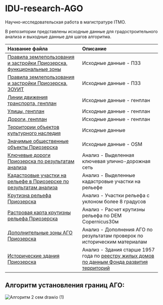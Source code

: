 # IDU-research-AGO
Научно-исследовательская работа в магистратуре ITMO.

В репозитории представлены исходные данные для градостроительного анализа и выходные данные для шагов алгоритма.

| Название файла | Описание |
| :---------------------- | :---------------------- |
| [Правила землепользования и застройки Приозерска, функциональные зоны](https://github.com/charakatic/IDU-research-AGO/blob/main/%D0%9F%D0%97%D0%97%20%D1%84%D1%83%D0%BD%D0%BA%D1%86%D0%B8%D0%BE%D0%BD%D0%B0%D0%BB%D1%8C%D0%BD%D1%8B%D0%B5%20%D0%B7%D0%BE%D0%BD%D1%8B%20-%20%D0%93%D0%9F%20%D0%9F%D1%80%D0%B8%D0%BE%D0%B7%D0%B5%D1%80%D1%81%D0%BA.gpkg) | Исходные данные - ПЗЗ|
| [Правила землепользования и застройки Приозерска, ЗОУИТ](https://github.com/charakatic/IDU-research-AGO/blob/main/%D0%9F%D0%97%D0%97%20%D0%97%D0%9E%D0%A3%D0%98%D0%A2%20%D0%9F%D1%80%D0%B8%D0%BE%D0%B7%D0%B5%D1%80%D1%81%D0%BA.shp) | Исходные данные - ПЗЗ|
| [Линии движения транспорта, генплан](https://github.com/charakatic/IDU-research-AGO/blob/main/%D0%93%D0%9F%20PublicTransportLine.geojson) | Исходные данные - генплан|
| [Улицы, генплан](https://github.com/charakatic/IDU-research-AGO/blob/main/%D0%93%D0%9F%20Street.geojson) | Исходные данные - генплан|
| [Дороги, генплан](https://github.com/charakatic/IDU-research-AGO/blob/main/%D0%93%D0%9F%20Road.geojson) | Исходные данные - генплан|
| [Территории объектов культурного наследия](https://github.com/charakatic/IDU-research-AGO/blob/main/%D0%A2%D0%B5%D1%80%D1%80%D0%B8%D1%82%D0%BE%D1%80%D0%B8%D0%B8%20%D0%BE%D0%B1%D1%8A%D0%B5%D0%BA%D1%82%D0%B0%20%D0%BA%D1%83%D0%BB%D1%8C%D1%82%D1%83%D1%80%D0%BD%D0%BE%D0%B3%D0%BE%20%D0%BD%D0%B0%D1%81%D0%BB%D0%B5%D0%B4%D0%B8%D1%8F%20%D0%9F%D1%80%D0%B8%D0%BE%D0%B7%D0%B5%D1%80%D1%81%D0%BA.shp) | Исходные данные|
| [Значимые общественные объекты Приозерска](https://github.com/charakatic/IDU-research-AGO/blob/main/%D0%97%D0%BD%D0%B0%D1%87%D0%B8%D0%BC%D1%8B%D0%B5%20%D0%BE%D0%B1%D1%89%D0%B5%D1%81%D1%82%D0%B2%D0%B5%D0%BD%D0%BD%D1%8B%D0%B5%20%D0%BE%D0%B1%D1%8A%D0%B5%D0%BA%D1%82%D1%8B%20%D0%9F%D1%80%D0%B8%D0%BE%D0%B7%D0%B5%D1%80%D1%81%D0%BA.geojson) | Исходные данные - OSM|
| [Ключевые дороги Приозерска по результатам анализа](https://github.com/charakatic/IDU-research-AGO/blob/main/%D0%9A%D0%BB%D1%8E%D1%87%D0%B5%D0%B2%D1%8B%D0%B5%20%D0%B4%D0%BE%D1%80%D0%BE%D0%B3%D0%B8%20%D0%93%D0%9F%20%D0%9F%D1%80%D0%B8%D0%BE%D0%B7%D0%B5%D1%80%D1%81%D0%BA.geojson) | Анализ - Выделенная ключевая улично-дорожная сеть|
| [Кадастровые участки на рельефе в Приозерске по результатам анализа](https://github.com/charakatic/IDU-research-AGO/blob/main/%D0%9A%D0%B0%D0%B4%D0%B0%D1%81%D1%82%D1%80%D0%BE%D0%B2%D1%8B%D0%B5%20%D1%83%D1%87%D0%B0%D1%81%D1%82%D0%BA%D0%B8%20%D0%BD%D0%B0%20%D1%80%D0%B5%D0%BB%D1%8C%D0%B5%D1%84%D0%B5%20%D0%9F%D1%80%D0%B8%D0%BE%D0%B7%D0%B5%D1%80%D1%81%D0%BA%D0%B0.geojson) | Анализ - Выделенные кадастровые участки на рельефе|
| [Крутизна рельефа Приозерска](https://github.com/charakatic/IDU-research-AGO/blob/main/%D0%9A%D1%80%D1%83%D1%82%D0%B8%D0%B7%D0%BD%D0%B0%20%D0%B4%D0%BB%D1%8F%20%D0%90%D0%93%D0%9E%20%D0%BE%D1%82%208%20%D0%B3%D1%80%D0%B0%D0%B4%D1%83%D1%81%D0%BE%D0%B2.geojson) | Анализ - Участки рельефа с уклоном более 8 градусов|
| [Растровая карта крутизны рельефа Приозерска](https://github.com/charakatic/IDU-research-AGO/blob/main/%D0%9A%D1%80%D1%83%D1%82%D0%B8%D0%B7%D0%BD%D0%B0%20%D1%80%D0%B5%D0%BB%D1%8C%D0%B5%D1%84%D0%B0%20%D0%9F%D1%80%D0%B8%D0%BE%D0%B7%D0%B5%D1%80%D1%81%D0%BA%D0%B0%20%D0%BF%D0%BE%20DEM%20cop30.tif) | Анализ - Расчет крутизны рельефа по DEM Copernicus30м|
| [Дополнительные зоны АГО Приозерска](https://github.com/charakatic/IDU-research-AGO/blob/main/%D0%94%D0%BE%D0%BF%D0%BE%D0%BB%D0%BD%D0%B5%D0%BD%D0%B8%D1%8F%20%D0%90%D0%93%D0%9E%20%D0%BF%D0%BE%20%D1%80%D0%B5%D0%B7%D1%83%D0%BB%D1%8C%D1%82%D0%B0%D1%82%D0%B0%D0%BC%20%D0%BF%D1%80%D0%BE%D0%B2%D0%B5%D1%80%D0%BE%D0%BA%20%D0%9F%D1%80%D0%B8%D0%BE%D0%B7%D0%B5%D1%80%D1%81%D0%BA.geojson) | Анализ - Дополнения АГО по результатам проверок по историческим материалам|
| [Исторические здания Приозерска](https://github.com/charakatic/IDU-research-AGO/blob/main/buildings_year_before_1957.geojson) | Анализ - Здания старше 1957 года по [реестру жилых домов по данным Фонда развития территорий](https://xn--80adsazqn.xn--p1aee.xn--p1ai/opendata?gid=2276351&page=1&pageSize=24) |

## Алгоритм установления границ АГО:
![Алгоритм 2 сем drawio (1)](https://github.com/user-attachments/assets/48fbbc99-9dd6-4c5f-a613-56a1de98904e)
